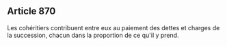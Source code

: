 Article 870
----
Les cohéritiers contribuent entre eux au paiement des dettes et charges de la
succession, chacun dans la proportion de ce qu'il y prend.
